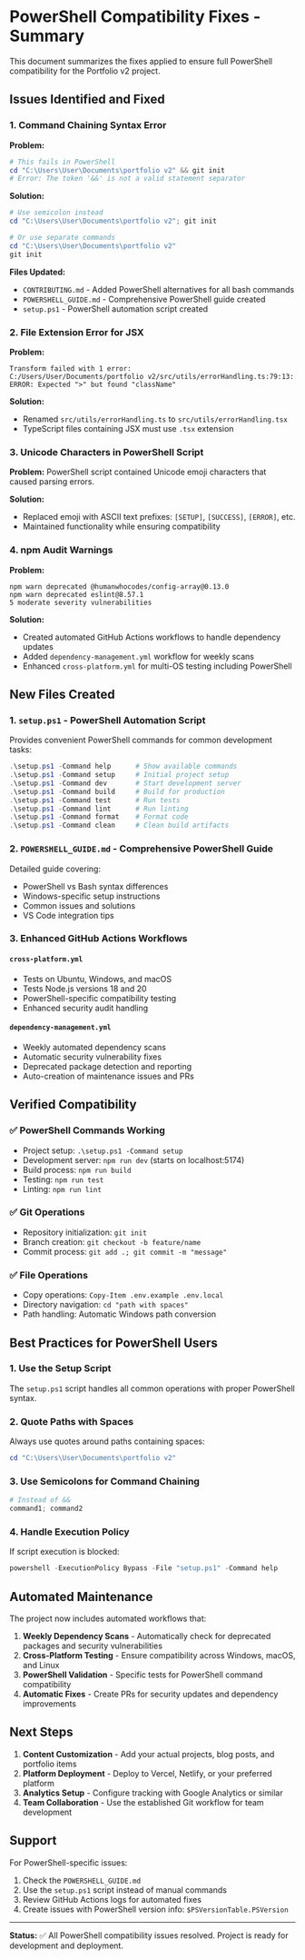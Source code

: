 # PowerShell Compatibility Fixes - Summary

This document summarizes the fixes applied to ensure full PowerShell compatibility for the Portfolio v2 project.

## Issues Identified and Fixed

### 1. Command Chaining Syntax Error

**Problem:**

```powershell
# This fails in PowerShell
cd "C:\Users\User\Documents\portfolio v2" && git init
# Error: The token '&&' is not a valid statement separator
```

**Solution:**

```powershell
# Use semicolon instead
cd "C:\Users\User\Documents\portfolio v2"; git init

# Or use separate commands
cd "C:\Users\User\Documents\portfolio v2"
git init
```

**Files Updated:**

- `CONTRIBUTING.md` - Added PowerShell alternatives for all bash commands
- `POWERSHELL_GUIDE.md` - Comprehensive PowerShell guide created
- `setup.ps1` - PowerShell automation script created

### 2. File Extension Error for JSX

**Problem:**

```
Transform failed with 1 error:
C:/Users/User/Documents/portfolio v2/src/utils/errorHandling.ts:79:13: ERROR: Expected ">" but found "className"
```

**Solution:**

- Renamed `src/utils/errorHandling.ts` to `src/utils/errorHandling.tsx`
- TypeScript files containing JSX must use `.tsx` extension

### 3. Unicode Characters in PowerShell Script

**Problem:** PowerShell script contained Unicode emoji characters that caused parsing errors.

**Solution:**

- Replaced emoji with ASCII text prefixes: `[SETUP]`, `[SUCCESS]`, `[ERROR]`, etc.
- Maintained functionality while ensuring compatibility

### 4. npm Audit Warnings

**Problem:**

```
npm warn deprecated @humanwhocodes/config-array@0.13.0
npm warn deprecated eslint@8.57.1
5 moderate severity vulnerabilities
```

**Solution:**

- Created automated GitHub Actions workflows to handle dependency updates
- Added `dependency-management.yml` workflow for weekly scans
- Enhanced `cross-platform.yml` for multi-OS testing including PowerShell

## New Files Created

### 1. `setup.ps1` - PowerShell Automation Script

Provides convenient PowerShell commands for common development tasks:

```powershell
.\setup.ps1 -Command help      # Show available commands
.\setup.ps1 -Command setup     # Initial project setup
.\setup.ps1 -Command dev       # Start development server
.\setup.ps1 -Command build     # Build for production
.\setup.ps1 -Command test      # Run tests
.\setup.ps1 -Command lint      # Run linting
.\setup.ps1 -Command format    # Format code
.\setup.ps1 -Command clean     # Clean build artifacts
```

### 2. `POWERSHELL_GUIDE.md` - Comprehensive PowerShell Guide

Detailed guide covering:

- PowerShell vs Bash syntax differences
- Windows-specific setup instructions
- Common issues and solutions
- VS Code integration tips

### 3. Enhanced GitHub Actions Workflows

#### `cross-platform.yml`

- Tests on Ubuntu, Windows, and macOS
- Tests Node.js versions 18 and 20
- PowerShell-specific compatibility testing
- Enhanced security audit handling

#### `dependency-management.yml`

- Weekly automated dependency scans
- Automatic security vulnerability fixes
- Deprecated package detection and reporting
- Auto-creation of maintenance issues and PRs

## Verified Compatibility

### ✅ PowerShell Commands Working

- Project setup: `.\setup.ps1 -Command setup`
- Development server: `npm run dev` (starts on localhost:5174)
- Build process: `npm run build`
- Testing: `npm run test`
- Linting: `npm run lint`

### ✅ Git Operations

- Repository initialization: `git init`
- Branch creation: `git checkout -b feature/name`
- Commit process: `git add .; git commit -m "message"`

### ✅ File Operations

- Copy operations: `Copy-Item .env.example .env.local`
- Directory navigation: `cd "path with spaces"`
- Path handling: Automatic Windows path conversion

## Best Practices for PowerShell Users

### 1. Use the Setup Script

The `setup.ps1` script handles all common operations with proper PowerShell syntax.

### 2. Quote Paths with Spaces

Always use quotes around paths containing spaces:

```powershell
cd "C:\Users\User\Documents\portfolio v2"
```

### 3. Use Semicolons for Command Chaining

```powershell
# Instead of &&
command1; command2
```

### 4. Handle Execution Policy

If script execution is blocked:

```powershell
powershell -ExecutionPolicy Bypass -File "setup.ps1" -Command help
```

## Automated Maintenance

The project now includes automated workflows that:

1. **Weekly Dependency Scans** - Automatically check for deprecated packages and security vulnerabilities
2. **Cross-Platform Testing** - Ensure compatibility across Windows, macOS, and Linux
3. **PowerShell Validation** - Specific tests for PowerShell command compatibility
4. **Automatic Fixes** - Create PRs for security updates and dependency improvements

## Next Steps

1. **Content Customization** - Add your actual projects, blog posts, and portfolio items
2. **Platform Deployment** - Deploy to Vercel, Netlify, or your preferred platform
3. **Analytics Setup** - Configure tracking with Google Analytics or similar
4. **Team Collaboration** - Use the established Git workflow for team development

## Support

For PowerShell-specific issues:

1. Check the `POWERSHELL_GUIDE.md`
2. Use the `setup.ps1` script instead of manual commands
3. Review GitHub Actions logs for automated fixes
4. Create issues with PowerShell version info: `$PSVersionTable.PSVersion`

---

**Status:** ✅ All PowerShell compatibility issues resolved. Project is ready for development and deployment.
